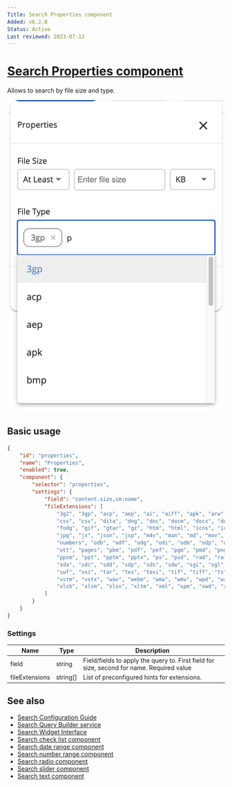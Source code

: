 ```yaml
---
Title: Search Properties component
Added: v6.2.0
Status: Active
Last reviewed: 2023-07-13
---
```


# [Search Properties component](../../../lib/content-services/src/lib/search/components/search-properties/search-properties.component.ts "Defined in search-properties.component.ts")

Allows to search by file size and type.

![Search Properties](../../docassets/images/search-properties.png)

## Basic usage

```json
{
    "id": "properties",
    "name": "Properties",
    "enabled": true,
    "component": {
        "selector": "properties",
        "settings": {
            "field": "content.size,cm:name",
            "fileExtensions": [
                "3g2", "3gp", "acp", "aep", "ai", "aiff", "apk", "arw", "avi", "bin", "bmp", "cgm", "class", "cr2",
                "css", "csv", "dita", "dng", "doc", "docm", "docx", "dotm","dwg", "dwt", "eps", "flac", "flv", "fm",
                "fodg", "gif", "gtar", "gz", "htm", "html", "icns", "ics", "ief", "indd", "jar", "java", "jp2", "jpeg",
                "jpg", "js", "json", "jsp", "m4v", "man", "md", "mov", "mp3", "mp4", "mpeg", "mpp", "mrw", "msg", "nef",
                "numbers", "odb", "odf", "odg", "odi", "odm", "odp", "ods", "odt", "oga", "ogg", "ogv", "ogx", "orf",
                "ott", "pages", "pbm", "pdf", "pef", "pgm", "pmd", "png", "pnm", "pot", "potx", "ppam", "ppj", "pps",
                "ppsm", "ppt", "pptm", "pptx", "ps", "psd", "rad", "raf", "rar", "rgb", "rss", "rtf", "rw2", "rwl",
                "sda", "sdc", "sdd", "sdp", "sds", "sdw", "sgi", "sgl", "sgml", "sh", "sldm", "smf", "stw", "svg",
                "swf", "sxi", "tar", "tex", "texi", "tif", "tiff", "ts", "tsv", "txt", "vsd", "vsdm", "vsdx", "vssm",
                "vstm", "vstx", "wav", "webm", "wma", "wmv", "wpd", "wrl", "x3f", "xdp", "xhtml", "xla", "xlam", "xls",
                "xlsb", "xlsm", "xlsx", "xltm", "xml", "xpm", "xwd", "z", "zip"
            ]
        }
    }
}
```

### Settings

| Name           | Type     | Description                                                                               |
|----------------|----------|-------------------------------------------------------------------------------------------|
| field          | string   | Field/fields to apply the query to. First field for size, second for name. Required value |
| fileExtensions | string[] | List of preconfigured hints for extensions.                                               |


## See also

-   [Search Configuration Guide](../../user-guide/search-configuration-guide.md)
-   [Search Query Builder service](../services/search-query-builder.service.md)
-   [Search Widget Interface](../interfaces/search-widget.interface.md)
-   [Search check list component](search-check-list.component.md)
-   [Search date range component](search-date-range.component.md)
-   [Search number range component](search-number-range.component.md)
-   [Search radio component](search-radio.component.md)
-   [Search slider component](search-slider.component.md)
-   [Search text component](search-text.component.md)
